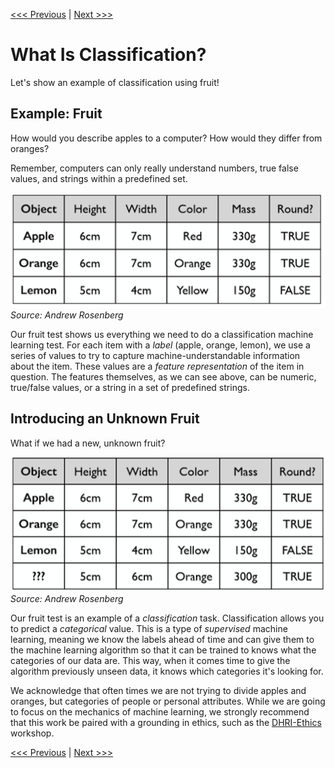 [<<< Previous](02-installation.md) | [Next >>>](04-data.md)

# What Is Classification?

Let's show an example of classification using fruit!

## Example: Fruit

How would you describe apples to a computer? How would they differ from oranges?

Remember, computers can only really understand numbers, true false values, and strings within a predefined set.

![Table of fruit (apple, orange, lemon) features showing height, width, color, mass, and roundness](../images/fruit3.png)  
<cite>Source: Andrew Rosenberg</cite>

Our fruit test shows us everything we need to do a classification machine learning test. For each item with a *label* (apple, orange, lemon), we use a series of values to try to capture machine-understandable information about the item. These values are a *feature representation* of the item in question. The features themselves, as we can see above, can be numeric, true/false values, or a string in a set of predefined strings.

## Introducing an Unknown Fruit

What if we had a new, unknown fruit?

![Table of fruit (apple, orange, lemon) features showing height, width, color, mass, and roundness, with a new row containing features but an unknown label](../images/fruit2.png)  
<cite>Source: Andrew Rosenberg</cite>

Our fruit test is an example of a *classification* task. Classification allows you to predict a *categorical* value. This is a type of *supervised* machine learning, meaning we know the labels ahead of time and can give them to the machine learning algorithm so that it can be trained to knows what the categories of our data are. This way, when it comes time to give the algorithm previously unseen data, it knows which categories it's looking for.

We acknowledge that often times we are not trying to divide apples and oranges, but categories of people or personal attributes. While we are going to focus on the mechanics of machine learning, we strongly recommend that this work be paired with a grounding in ethics, such as the [DHRI-Ethics](https://github.com/DHRI-Curriculum/ethics) workshop.

[<<< Previous](02-installation.md) | [Next >>>](04-data.md)

